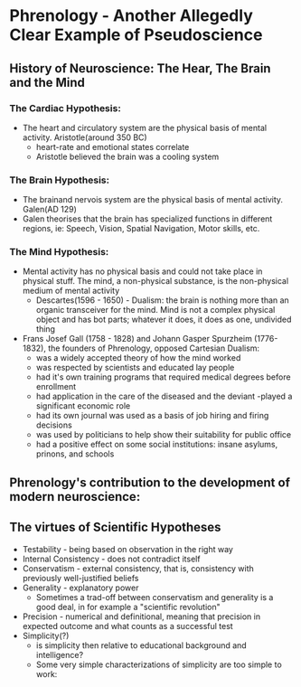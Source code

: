 # Phrenology - Another Allegedly Clear Example of Pseudoscience

## History of Neuroscience: The Hear, The Brain and the Mind

### The Cardiac Hypothesis: 
- The heart and circulatory system are the physical basis of mental activity. Aristotle(around 350 BC)
    - heart-rate and emotional states correlate
    - Aristotle believed the brain was a cooling system


### The Brain Hypothesis: 
- The brainand nervois system are the physical basis of mental activity. Galen(AD 129)
- Galen theorises that the  brain has specialized functions in different regions, ie: Speech, Vision, Spatial Navigation, Motor skills, etc.

### The Mind Hypothesis: 
- Mental activity has no physical basis and could not take place in physical stuff. The mind, a non-physical substance, is the non-physical medium of mental activity
    - Descartes(1596 - 1650) - Dualism: the brain is nothing more than an organic transceiver for the mind. Mind is not a complex physical object and has bot parts; whatever it does, it does as one, undivided thing
- Frans Josef Gall (1758 - 1828) and Johann Gasper Spurzheim (1776-1832), the founders of Phrenology, opposed Cartesian Dualism:
    - was a widely accepted theory of how the mind worked
    - was respected by scientists and educated lay people
    - had it's own training programs that required medical degrees before enrollment
    - had application in the care of the diseased and the deviant
    -played a significant economic role
    - had its own journal
    was used as a basis of job hiring and firing decisions
    - was used by politicians to help show their suitability for public office
    - had a positive effect on some social institutions: insane asylums, prinons, and schools
    

## Phrenology's contribution to the development of modern neuroscience:
 


 ## The virtues of Scientific Hypotheses
 - Testability - being based on observation in the right way
 - Internal Consistency - does not contradict itself
 - Conservatism - external consistency, that is, consistency with previously well-justified beliefs
 - Generality - explanatory power
    - Sometimes a trad-off between conservatism and generality is a good deal, in for example a "scientific revolution"
- Precision - numerical and definitional, meaning that precision in expected outcome and what counts as a successful test
- Simplicity(?)
    - is simplicity then relative to educational background and intelligence?
    - Some very simple characterizations of simplicity are too simple to work:
        
